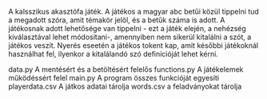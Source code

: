 A kalsszikus akasztófa játék.
A játékos a magyar abc betűi közül tippelni tud a megadott szóra, amit témakör jelöl, és a betűk száma is adott. A játékosnak adott lehetősége van tippelni - ezt a játék elején, a nehézség kiválasztával lehet módosítani-, amennyiben nem sikerül kitalálni a szót, a játékos veszít. Nyerés eseetén a játékos tokent kap, amit későbbi játékoknál használhat fel, ilyenkor a kitalálandó szó definícióját lehet kérni.

data.py         A mentésért és a betöltésért felelős
functions.py    A játékelemek működéssért felel
main.py         A program összes funkcióját egyesíti
playerdata.csv  A játkos adatai tárolja
words.csv       a feladványokat tárolja